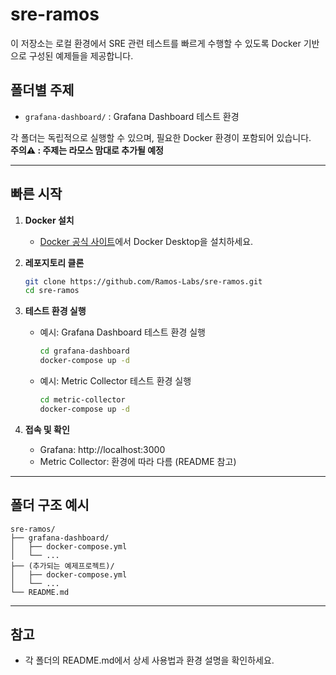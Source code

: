 # sre-ramos
이 저장소는 로컬 환경에서 SRE 관련 테스트를 빠르게 수행할 수 있도록 Docker 기반으로 구성된 예제들을 제공합니다.

## 폴더별 주제
- `grafana-dashboard/` : Grafana Dashboard 테스트 환경

각 폴더는 독립적으로 실행할 수 있으며, 필요한 Docker 환경이 포함되어 있습니다.  
**주의⚠️ : 주제는 라모스 맘대로 추가될 예정**

---

## 빠른 시작

1. **Docker 설치**
	- [Docker 공식 사이트](https://www.docker.com/)에서 Docker Desktop을 설치하세요.

2. **레포지토리 클론**
	```bash
	git clone https://github.com/Ramos-Labs/sre-ramos.git
	cd sre-ramos
	```

3. **테스트 환경 실행**
	- 예시: Grafana Dashboard 테스트 환경 실행
	  ```bash
	  cd grafana-dashboard
	  docker-compose up -d
	  ```
	- 예시: Metric Collector 테스트 환경 실행
	  ```bash
	  cd metric-collector
	  docker-compose up -d
	  ```

4. **접속 및 확인**
	- Grafana: http://localhost:3000
	- Metric Collector: 환경에 따라 다름 (README 참고)

---

## 폴더 구조 예시

```
sre-ramos/
├── grafana-dashboard/
│   ├── docker-compose.yml
│   └── ...
├── (추가되는 예제프로젝트)/
│   ├── docker-compose.yml
│   └── ...
└── README.md
```

---

## 참고

- 각 폴더의 README.md에서 상세 사용법과 환경 설명을 확인하세요.